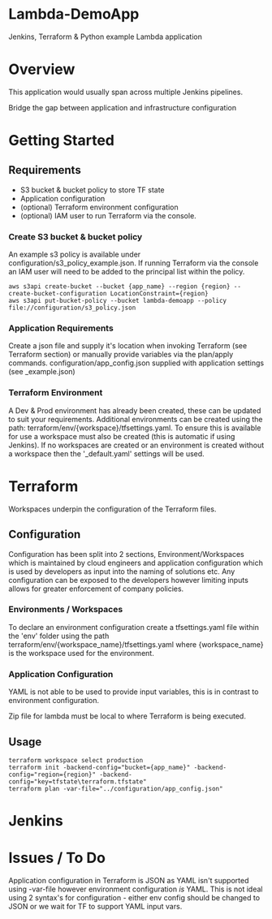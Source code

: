 # Lambda-DemoApp
Jenkins, Terraform & Python example Lambda application

# Overview
This application would usually span across multiple Jenkins pipelines.

Bridge the gap between application and infrastructure configuration


# Getting Started

## Requirements

- S3 bucket & bucket policy to store TF state 
- Application configuration 
- (optional) Terraform environment configuration
- (optional) IAM user to run Terraform via the console.

### Create S3 bucket & bucket policy

An example s3 policy is available under configuration/s3_policy_example.json.  If running Terraform via the console an IAM user will need to be added to the principal list within the policy.

```
aws s3api create-bucket --bucket {app_name} --region {region} --create-bucket-configuration LocationConstraint={region}
aws s3api put-bucket-policy --bucket lambda-demoapp --policy file://configuration/s3_policy.json
```

### Application Requirements

Create a json file and supply it's location when invoking Terraform (see Terraform section) or manually provide variables via the plan/apply commands.  configuration/app_config.json supplied with application settings (see _example.json)

### Terraform Environment

A Dev & Prod environment has already been created, these can be updated to suit your requirements.  Additional environments can be created using the path: terraform/env/{workspace}/tfsettings.yaml.  To ensure this is available for use a workspace must also be created (this is automatic if using Jenkins).  If no workspaces are created or an environment is created without a workspace then the '_default.yaml' settings will be used.

# Terraform

Workspaces underpin the configuration of the Terraform files.

## Configuration

Configuration has been split into 2 sections, Environment/Workspaces which is maintained by cloud engineers and application configuration which is used by developers as input into the naming of solutions etc.  Any configuration can be exposed to the developers however limiting inputs allows for greater enforcement of company policies.

### Environments / Workspaces

To declare an environment configuration create a tfsettings.yaml file within the 'env' folder using the path terraform/env/{workspace_name}/tfsettings.yaml where {workspace_name} is the workspace used for the environment.

### Application Configuration

YAML is not able to be used to provide input variables, this is in contrast to environment configuration.

Zip file for lambda must be local to where Terraform is being executed.

## Usage

```
terraform workspace select production
terraform init -backend-config="bucket={app_name}" -backend-config="region={region}" -backend-config="key=tfstate\terraform.tfstate"
terraform plan -var-file="../configuration/app_config.json"
```

# Jenkins


# Issues / To Do

Application configuration in Terraform is JSON as YAML isn't supported using -var-file however environment configuration *is* YAML.  This is not ideal using 2 syntax's for configuration - either env config should be changed to JSON or we wait for TF to support YAML input vars.